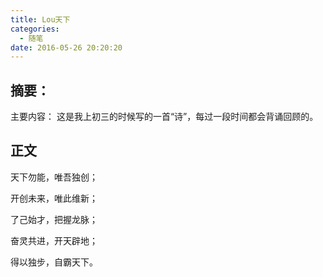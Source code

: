 ```yaml
---
title: Lou天下
categories:
  - 随笔
date: 2016-05-26 20:20:20
---
```


## 摘要：
主要内容：
这是我上初三的时候写的一首“诗”，每过一段时间都会背诵回顾的。

<!--more-->

## 正文

天下勿能，唯吾独创；

开创未来，唯此维新；

了己始才，把握龙脉；

奋灵共进，开天辟地；

得以独步，自霸天下。
